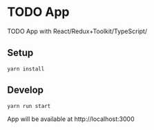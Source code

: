 # TODO App  

TODO App with React/Redux+Toolkit/TypeScript/

## Setup

```
yarn install
```

## Develop

```
yarn run start
```

App will be available at http://localhost:3000
